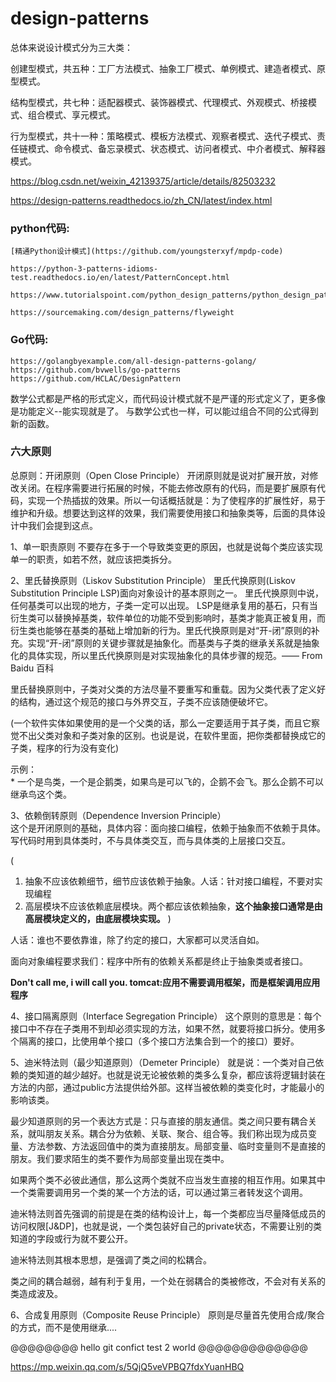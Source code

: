 # design-patterns
总体来说设计模式分为三大类：

创建型模式，共五种：工厂方法模式、抽象工厂模式、单例模式、建造者模式、原型模式。

结构型模式，共七种：适配器模式、装饰器模式、代理模式、外观模式、桥接模式、组合模式、享元模式。

行为型模式，共十一种：策略模式、模板方法模式、观察者模式、迭代子模式、责任链模式、命令模式、备忘录模式、状态模式、访问者模式、中介者模式、解释器模式。

https://blog.csdn.net/weixin_42139375/article/details/82503232

https://design-patterns.readthedocs.io/zh_CN/latest/index.html

### python代码: 
    [精通Python设计模式](https://github.com/youngsterxyf/mpdp-code)

    https://python-3-patterns-idioms-test.readthedocs.io/en/latest/PatternConcept.html

    https://www.tutorialspoint.com/python_design_patterns/python_design_patterns_singleton.htm
    
    https://sourcemaking.com/design_patterns/flyweight
    
### Go代码: 
    https://golangbyexample.com/all-design-patterns-golang/
    https://github.com/bvwells/go-patterns
    https://github.com/HCLAC/DesignPattern

数学公式都是严格的形式定义，而代码设计模式就不是严谨的形式定义了，更多像是功能定义--能实现就是了。 与数学公式也一样，可以能过组合不同的公式得到新的函数。

### 六大原则
总原则：开闭原则（Open Close Principle）
开闭原则就是说对扩展开放，对修改关闭。在程序需要进行拓展的时候，不能去修改原有的代码，而是要扩展原有代码，实现一个热插拔的效果。所以一句话概括就是：为了使程序的扩展性好，易于维护和升级。想要达到这样的效果，我们需要使用接口和抽象类等，后面的具体设计中我们会提到这点。

1、单一职责原则
不要存在多于一个导致类变更的原因，也就是说每个类应该实现单一的职责，如若不然，就应该把类拆分。


2、里氏替换原则（Liskov Substitution Principle）
里氏代换原则(Liskov Substitution Principle LSP)面向对象设计的基本原则之一。 里氏代换原则中说，任何基类可以出现的地方，子类一定可以出现。 LSP是继承复用的基石，只有当衍生类可以替换掉基类，软件单位的功能不受到影响时，基类才能真正被复用，而衍生类也能够在基类的基础上增加新的行为。里氏代换原则是对“开-闭”原则的补充。实现“开-闭”原则的关键步骤就是抽象化。而基类与子类的继承关系就是抽象化的具体实现，所以里氏代换原则是对实现抽象化的具体步骤的规范。—— From Baidu 百科

里氏替换原则中，子类对父类的方法尽量不要重写和重载。因为父类代表了定义好的结构，通过这个规范的接口与外界交互，子类不应该随便破坏它。  

(一个软件实体如果使用的是一个父类的话，那么一定要适用于其子类，而且它察觉不出父类对象和子类对象的区别。也说是说，在软件里面，把你类都替换成它的子类，程序的行为没有变化)  

示例：  
    * 一个是鸟类，一个是企鹅类，如果鸟是可以飞的，企鹅不会飞。那么企鹅不可以继承鸟这个类。

 
3、依赖倒转原则（Dependence Inversion Principle）    
这个是开闭原则的基础，具体内容：面向接口编程，依赖于抽象而不依赖于具体。写代码时用到具体类时，不与具体类交互，而与具体类的上层接口交互。     

(
  1. 抽象不应该依赖细节，细节应该依赖于抽象。人话：针对接口编程，不要对实现编程
  2. 高层模块不应该依赖底层模块。两个都应该依赖抽象，**这个抽象接口通常是由高层模块定义的，由底层模块实现。**
)

 人话：谁也不要依靠谁，除了约定的接口，大家都可以灵活自如。    

 面向对象编程要求我们：程序中所有的依赖关系都是终止于抽象类或者接口。

 **Don't call me, i will call you. tomcat:应用不需要调用框架，而是框架调用应用程序**  



4、接口隔离原则（Interface Segregation Principle）
这个原则的意思是：每个接口中不存在子类用不到却必须实现的方法，如果不然，就要将接口拆分。使用多个隔离的接口，比使用单个接口（多个接口方法集合到一个的接口）要好。


5、迪米特法则（最少知道原则）（Demeter Principle）
就是说：一个类对自己依赖的类知道的越少越好。也就是说无论被依赖的类多么复杂，都应该将逻辑封装在方法的内部，通过public方法提供给外部。这样当被依赖的类变化时，才能最小的影响该类。        

最少知道原则的另一个表达方式是：只与直接的朋友通信。类之间只要有耦合关系，就叫朋友关系。耦合分为依赖、关联、聚合、组合等。我们称出现为成员变量、方法参数、方法返回值中的类为直接朋友。局部变量、临时变量则不是直接的朋友。我们要求陌生的类不要作为局部变量出现在类中。     

如果两个类不必彼此通信，那么这两个类就不应当发生直接的相互作用。如果其中一个类需要调用另一个类的某一个方法的话，可以通过第三者转发这个调用。

迪米特法则首先强调的前提是在类的结构设计上，每一个类都应当尽量降低成员的访问权限[J&DP]，也就是说，一个类包装好自己的private状态，不需要让别的类知道的字段或行为就不要公开。             

迪米特法则其根本思想，是强调了类之间的松耦合。              

类之间的耦合越弱，越有利于复用，一个处在弱耦合的类被修改，不会对有关系的类造成波及。          


6、合成复用原则（Composite Reuse Principle）
原则是尽量首先使用合成/聚合的方式，而不是使用继承....





@@@@@@@@ hello git confict test 2 world @@@@@@@@@@@@@


https://mp.weixin.qq.com/s/5QjQ5veVPBQ7fdxYuanHBQ
